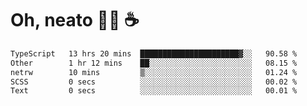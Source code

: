 # Oh, neato 🧑‍💻 ☕

<!--START_SECTION:waka-->

```txt
TypeScript   13 hrs 20 mins  ██████████████████████▓░░   90.58 %
Other        1 hr 12 mins    ██░░░░░░░░░░░░░░░░░░░░░░░   08.15 %
netrw        10 mins         ▒░░░░░░░░░░░░░░░░░░░░░░░░   01.24 %
SCSS         0 secs          ░░░░░░░░░░░░░░░░░░░░░░░░░   00.02 %
Text         0 secs          ░░░░░░░░░░░░░░░░░░░░░░░░░   00.01 %
```

<!--END_SECTION:waka-->
